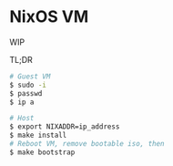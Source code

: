 # NixOS VM

WIP

TL;DR

```bash
# Guest VM
$ sudo -i
$ passwd
$ ip a

# Host
$ export NIXADDR=ip_address
$ make install
# Reboot VM, remove bootable iso, then
$ make bootstrap
```
